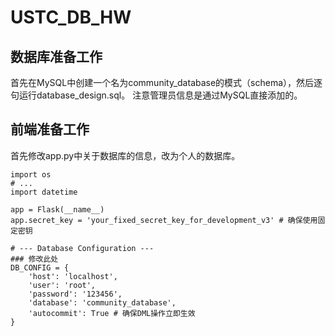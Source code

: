 # USTC_DB_HW
## 数据库准备工作
首先在MySQL中创建一个名为community_database的模式（schema），然后逐句运行database_design.sql。
注意管理员信息是通过MySQL直接添加的。
## 前端准备工作
首先修改app.py中关于数据库的信息，改为个人的数据库。
```
import os
# ...
import datetime

app = Flask(__name__)
app.secret_key = 'your_fixed_secret_key_for_development_v3' # 确保使用固定密钥

# --- Database Configuration ---
### 修改此处
DB_CONFIG = {
    'host': 'localhost',
    'user': 'root',
    'password': '123456',
    'database': 'community_database',
    'autocommit': True # 确保DML操作立即生效
}
```

